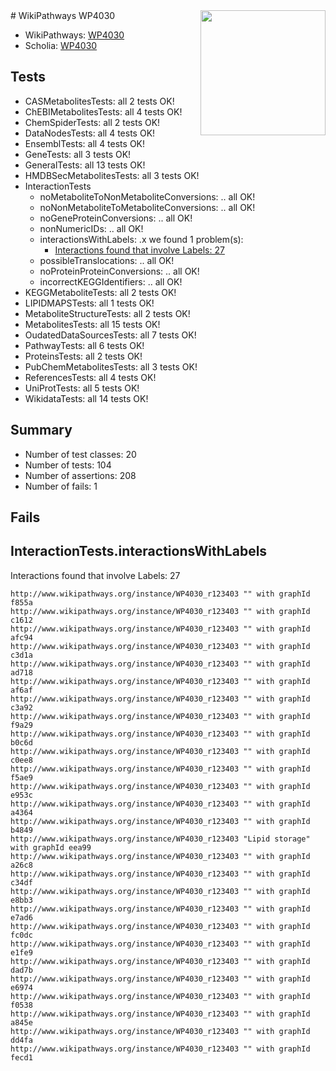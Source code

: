 <img style="float: right; width: 200px" src="https://upload.wikimedia.org/wikipedia/commons/thumb/8/83/Wplogo_with_text_500.png/640px-Wplogo_with_text_500.png" />
# WikiPathways WP4030

* WikiPathways: [WP4030](https://new.wikipathways.org/pathways/WP4030)
* Scholia: [WP4030](https://scholia.toolforge.org/wikipathways/WP4030)
## Tests
* CASMetabolitesTests: all 2 tests OK!
* ChEBIMetabolitesTests: all 4 tests OK!
* ChemSpiderTests: all 2 tests OK!
* DataNodesTests: all 4 tests OK!
* EnsemblTests: all 4 tests OK!
* GeneTests: all 3 tests OK!
* GeneralTests: all 13 tests OK!
* HMDBSecMetabolitesTests: all 3 tests OK!
* InteractionTests
    * noMetaboliteToNonMetaboliteConversions: .. all OK!
    * noNonMetaboliteToMetaboliteConversions: .. all OK!
    * noGeneProteinConversions: .. all OK!
    * nonNumericIDs: .. all OK!
    * interactionsWithLabels: .x we found 1 problem(s):
        * [Interactions found that involve Labels: 27](#fe97a8de)
    * possibleTranslocations: .. all OK!
    * noProteinProteinConversions: .. all OK!
    * incorrectKEGGIdentifiers: .. all OK!
* KEGGMetaboliteTests: all 2 tests OK!
* LIPIDMAPSTests: all 1 tests OK!
* MetaboliteStructureTests: all 2 tests OK!
* MetabolitesTests: all 15 tests OK!
* OudatedDataSourcesTests: all 7 tests OK!
* PathwayTests: all 6 tests OK!
* ProteinsTests: all 2 tests OK!
* PubChemMetabolitesTests: all 3 tests OK!
* ReferencesTests: all 4 tests OK!
* UniProtTests: all 5 tests OK!
* WikidataTests: all 14 tests OK!


## Summary

* Number of test classes: 20
* Number of tests: 104
* Number of assertions: 208
* Number of fails: 1

## Fails

<a name="fe97a8de" />

## InteractionTests.interactionsWithLabels

Interactions found that involve Labels: 27
```
http://www.wikipathways.org/instance/WP4030_r123403 "" with graphId f855a
http://www.wikipathways.org/instance/WP4030_r123403 "" with graphId c1612
http://www.wikipathways.org/instance/WP4030_r123403 "" with graphId afc94
http://www.wikipathways.org/instance/WP4030_r123403 "" with graphId c3d1a
http://www.wikipathways.org/instance/WP4030_r123403 "" with graphId ad718
http://www.wikipathways.org/instance/WP4030_r123403 "" with graphId af6af
http://www.wikipathways.org/instance/WP4030_r123403 "" with graphId c3a92
http://www.wikipathways.org/instance/WP4030_r123403 "" with graphId f9a29
http://www.wikipathways.org/instance/WP4030_r123403 "" with graphId b0c6d
http://www.wikipathways.org/instance/WP4030_r123403 "" with graphId c0ee8
http://www.wikipathways.org/instance/WP4030_r123403 "" with graphId f5ae9
http://www.wikipathways.org/instance/WP4030_r123403 "" with graphId e953c
http://www.wikipathways.org/instance/WP4030_r123403 "" with graphId a4364
http://www.wikipathways.org/instance/WP4030_r123403 "" with graphId b4849
http://www.wikipathways.org/instance/WP4030_r123403 "Lipid storage" with graphId eea99
http://www.wikipathways.org/instance/WP4030_r123403 "" with graphId a26c8
http://www.wikipathways.org/instance/WP4030_r123403 "" with graphId c34df
http://www.wikipathways.org/instance/WP4030_r123403 "" with graphId e8bb3
http://www.wikipathways.org/instance/WP4030_r123403 "" with graphId e7ad6
http://www.wikipathways.org/instance/WP4030_r123403 "" with graphId fc0dc
http://www.wikipathways.org/instance/WP4030_r123403 "" with graphId e1fe9
http://www.wikipathways.org/instance/WP4030_r123403 "" with graphId dad7b
http://www.wikipathways.org/instance/WP4030_r123403 "" with graphId e6974
http://www.wikipathways.org/instance/WP4030_r123403 "" with graphId f0538
http://www.wikipathways.org/instance/WP4030_r123403 "" with graphId a845e
http://www.wikipathways.org/instance/WP4030_r123403 "" with graphId dd4fa
http://www.wikipathways.org/instance/WP4030_r123403 "" with graphId fecd1
```


